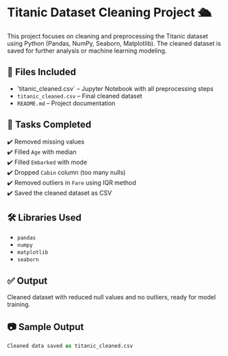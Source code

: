 # Titanic Dataset Cleaning Project 🛳️

This project focuses on cleaning and preprocessing the Titanic dataset using Python (Pandas, NumPy, Seaborn, Matplotlib). The cleaned dataset is saved for further analysis or machine learning modeling.

## 📁 Files Included

- 'titanic_cleaned.csv` – Jupyter Notebook with all preprocessing steps
- `titanic_cleaned.csv` – Final cleaned dataset
- `README.md` – Project documentation

## 📌 Tasks Completed

✔️ Removed missing values  
✔️ Filled `Age` with median  
✔️ Filled `Embarked` with mode  
✔️ Dropped `Cabin` column (too many nulls)  
✔️ Removed outliers in `Fare` using IQR method  
✔️ Saved the cleaned dataset as CSV

## 🛠️ Libraries Used

- `pandas`
- `numpy`
- `matplotlib`
- `seaborn`

## ✅ Output

Cleaned dataset with reduced null values and no outliers, ready for model training.

## 📷 Sample Output
```python
Cleaned data saved as titanic_cleaned.csv
